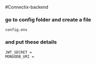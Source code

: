 #Connectix-backend


### go to config folder and create a file
```
config.env
```

### and put these details
```
JWT_SECRET =
MONGODB_URI =
```
